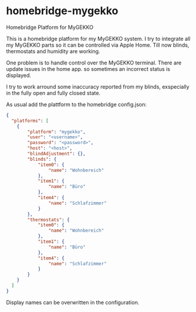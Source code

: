 # homebridge-mygekko
Homebridge Platform for MyGEKKO

This is a homebridge platform for my MyGEKKO system. I try to integrate all my MyGEKKO parts so it can be controlled via Apple Home. Till now blinds, thermostats and humidity are working.

One problem is to handle control over the MyGEKKO terminal. There are update issues in the home app. so sometimes an incorrect status is displayed.

I try to work arround some inaccuracy reported from my blinds, exspecially in the fully open and fully closed state.

As usual add the plattform to the homebridge config.json:
```json
{
  "platforms": [
    {
        "platform": "mygekko",
        "user": "<username>",
        "password": "<password>",
        "host": "<host>",
        "blindAdjustment": {},
        "blinds": {
            "item0": {
                "name": "Wohnbereich"
            },
            "item1": {
                "name": "Büro"
            },
            "item4": {
                "name": "Schlafzimmer"
            }
        },
        "thermostats": {
            "item0": {
                "name": "Wohnbereich"
            },
            "item1": {
                "name": "Büro"
            },
            "item4": {
                "name": "Schlafzimmer"
            }
        }
    }
  ]
}
```
Display names can be overwritten in the configuration.
